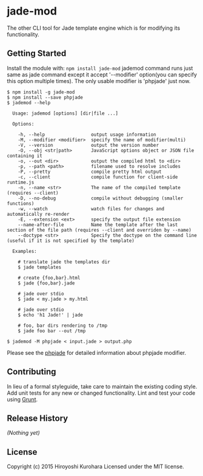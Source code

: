 # jade-mod
The other CLI tool for Jade template engine which is for modifying its functionality.

## Getting Started
Install the module with: `npm install jade-mod`
jademod command runs just same as jade command except it accept '--modifier' option(you can specify this option multiple times).
The only usable modifier is 'phpjade' just now.

```shell
$ npm install -g jade-mod
$ npm install --save phpjade
$ jademod --help

  Usage: jademod [options] [dir|file ...]

  Options:

    -h, --help                 output usage information
    -M, --modifier <modifier>  specify the name of modifier(multi)
    -V, --version              output the version number
    -O, --obj <str|path>       JavaScript options object or JSON file containing it
    -o, --out <dir>            output the compiled html to <dir>
    -p, --path <path>          filename used to resolve includes
    -P, --pretty               compile pretty html output
    -c, --client               compile function for client-side runtime.js
    -n, --name <str>           The name of the compiled template (requires --client)
    -D, --no-debug             compile without debugging (smaller functions)
    -w, --watch                watch files for changes and automatically re-render
    -E, --extension <ext>      specify the output file extension
    --name-after-file          Name the template after the last section of the file path (requires --client and overriden by --name)
    --doctype <str>            Specify the doctype on the command line (useful if it is not specified by the template)

  Examples:

    # translate jade the templates dir
    $ jade templates

    # create {foo,bar}.html
    $ jade {foo,bar}.jade

    # jade over stdio
    $ jade < my.jade > my.html

    # jade over stdio
    $ echo 'h1 Jade!' | jade

    # foo, bar dirs rendering to /tmp
    $ jade foo bar --out /tmp

$ jademod -M phpjade < input.jade > output.php

```

Please see the [phpjade](https://github.com/kurohara/phpjade) for detailed information about phpjade modifier.

## Contributing
In lieu of a formal styleguide, take care to maintain the existing coding style. Add unit tests for any new or changed functionality. Lint and test your code using [Grunt](http://gruntjs.com/).

## Release History
_(Nothing yet)_

## License
Copyright (c) 2015 Hiroyoshi Kurohara
Licensed under the MIT license.
